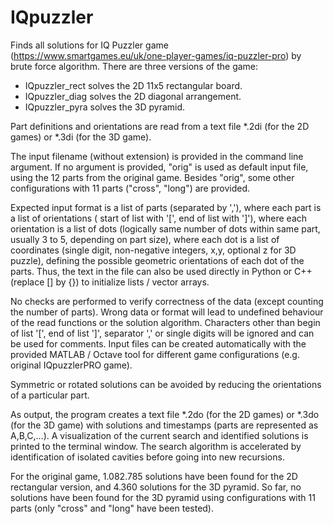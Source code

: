 # IQpuzzler
Finds all solutions for IQ Puzzler game (https://www.smartgames.eu/uk/one-player-games/iq-puzzler-pro) by brute force algorithm. There are three versions of the game:
<ul>
  <li>IQpuzzler_rect solves the 2D 11x5 rectangular board.</li>
  <li>IQpuzzler_diag solves the 2D diagonal arrangement.</li>
  <li>IQpuzzler_pyra solves the 3D pyramid.</li>
</ul>
Part definitions and orientations are read from a text file *.2di (for the 2D games) or *.3di (for the 3D game).

The input filename (without extension) is provided in the command line argument. If no argument is provided, "orig" is used as default input file, using the 12 parts from the original game. Besides "orig", some other configurations with 11 parts ("cross", "long") are provided.

Expected input format is a list of parts (separated by ','), where each part is a list of orientations ( start of list with '[', end of list with ']'), where each orientation is a list of dots (logically same number of dots within same part, usually 3 to 5, depending on part size), where each dot is a list of coordinates (single digit, non-negative integers, x,y, optional z for 3D puzzle), defining the possible geometric orientations of each dot of the parts.
Thus, the text in the file can also be used directly in Python or C++ (replace [] by {}) to initialize lists / vector arrays.

No checks are performed to verify correctness of the data (except counting the number of parts).
Wrong data or format will lead to undefined behaviour of the read functions or the solution algorithm.
Characters other than begin of list '[', end of list ']', separator ',' or single digits will be ignored and can be used for comments.
Input files can be created automatically with the provided MATLAB / Octave tool for different game configurations (e.g. original IQpuzzlerPRO game).

Symmetric or rotated solutions can be avoided by reducing the orientations of a particular part.

As output, the program creates a text file *.2do (for the 2D games) or *.3do (for the 3D game)  with solutions and timestamps (parts are represented as A,B,C,...).
A visualization of the current search and identified solutions is printed to the terminal window.
The search algorithm is accelerated by identification of isolated cavities before going into new recursions.

For the original game, 1.082.785 solutions have been found for the 2D rectangular version, and 4.360 solutions for the 3D pyramid.
So far, no solutions have been found for the 3D pyramid using configurations with 11 parts (only "cross" and "long" have been tested).
